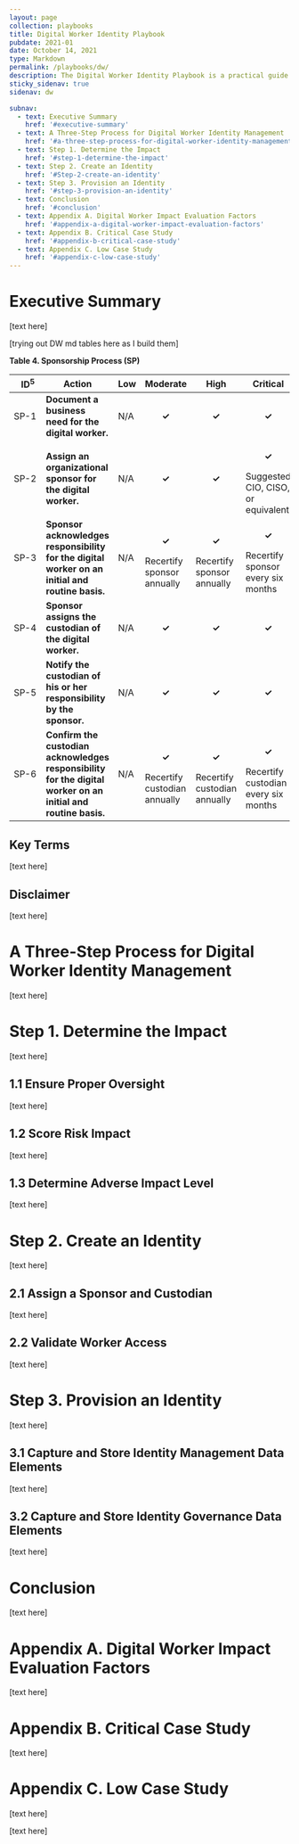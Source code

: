 ```yaml
---
layout: page
collection: playbooks
title: Digital Worker Identity Playbook 
pubdate: 2021-01
date: October 14, 2021
type: Markdown
permalink: /playbooks/dw/ 
description: The Digital Worker Identity Playbook is a practical guide for managing digital worker identities.
sticky_sidenav: true
sidenav: dw

subnav:
  - text: Executive Summary
    href: '#executive-summary'
  - text: A Three-Step Process for Digital Worker Identity Management
    href: '#a-three-step-process-for-digital-worker-identity-management'
  - text: Step 1. Determine the Impact
    href: '#step-1-determine-the-impact'
  - text: Step 2. Create an Identity
    href: '#Step-2-create-an-identity'
  - text: Step 3. Provision an Identity
    href: '#step-3-provision-an-identity'
  - text: Conclusion
    href: '#conclusion'
  - text: Appendix A. Digital Worker Impact Evaluation Factors
    href: '#appendix-a-digital-worker-impact-evaluation-factors'
  - text: Appendix B. Critical Case Study
    href: '#appendix-b-critical-case-study'
  - text: Appendix C. Low Case Study
    href: '#appendix-c-low-case-study'
---
```


# Executive Summary

[text here]

[trying out DW md tables here as I build them]


**Table 4. Sponsorship Process (SP)**

| &nbsp;&nbsp;&nbsp;ID<sup>5</sup>&nbsp; | Action | Low | Moderate | High | Critical |
| ----------- | ------------ | ----------- | ------------ | ----------- | ------------ |
| SP-1 | **Document a business need for the digital worker.** | N/A | <p align="center"><b>✓</b></p> | <p align="center"><b>✓</b></p> | <p align="center"><b>✓</b></p> |
| SP-2 | **Assign an organizational sponsor for the digital worker.** | N/A | <p align="center"><b>✓</b></p> | <p align="center"><b>✓</b></p> | <p align="center"><b>✓</b></p>Suggested CIO, CISO, or equivalent |
| SP-3 | **Sponsor acknowledges responsibility for the digital worker on an initial and routine basis.** | N/A | <p align="center"><b>✓</b></p>Recertify sponsor annually | <p align="center"><b>✓</b></p>Recertify sponsor annually |<p align="center"><b>✓</b></p>Recertify sponsor every six months |
| SP-4 | **Sponsor assigns the custodian of the digital worker.** | N/A | <p align="center"><b>✓</b></p> | <p align="center"><b>✓</b></p> | <p align="center"><b>✓</b></p> |
| SP-5 | **Notify the custodian of his or her responsibility by the sponsor.** | N/A | <p align="center"><b>✓</b></p> | <p align="center"><b>✓</b></p> | <p align="center"><b>✓</b></p> |
| SP-6 | **Confirm the custodian acknowledges responsibility for the digital worker on an initial and routine basis.** | N/A |<p align="center"><b>✓</b></p>Recertify custodian annually | <p align="center"><b>✓</b></p>Recertify custodian annually |<p align="center"><b>✓</b></p>Recertify custodian every six months |







## Key Terms 

[text here]

## Disclaimer 

[text here]

# A Three-Step Process for Digital Worker Identity Management

[text here]

# Step 1. Determine the Impact

[text here]

## 1.1 Ensure Proper Oversight 

[text here]

## 1.2 Score Risk Impact 

[text here]

## 1.3 Determine Adverse Impact Level 

[text here]

# Step 2. Create an Identity

[text here]

## 2.1 Assign a Sponsor and Custodian 

[text here]

## 2.2 Validate Worker Access 

[text here]

# Step 3. Provision an Identity

[text here]

## 3.1 Capture and Store Identity Management Data Elements 

[text here]

## 3.2 Capture and Store Identity Governance Data Elements 

[text here]

# Conclusion

[text here]

# Appendix A. Digital Worker Impact Evaluation Factors

[text here]

# Appendix B. Critical Case Study

[text here]

# Appendix C. Low Case Study

[text here]

[text here]

